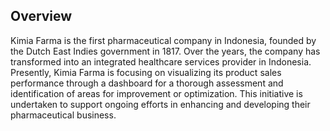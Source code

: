 ## Overview
Kimia Farma is the first pharmaceutical company in Indonesia, founded by the Dutch East Indies government in 1817. Over the years, the company has transformed into an integrated healthcare services provider in Indonesia. Presently, Kimia Farma is focusing on visualizing its product sales performance through a dashboard for a thorough assessment and identification of areas for improvement or optimization. This initiative is undertaken to support ongoing efforts in enhancing and developing their pharmaceutical business.
